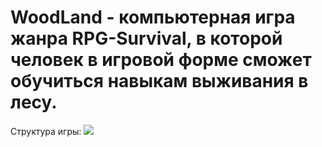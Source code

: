 # WoodLand - компьютерная игра жанра RPG-Survival, в которой человек в игровой форме сможет обучиться навыкам выживания в лесу.

Структура игры:
![](https://i.ibb.co/rmqZntb/readme.jpg)
